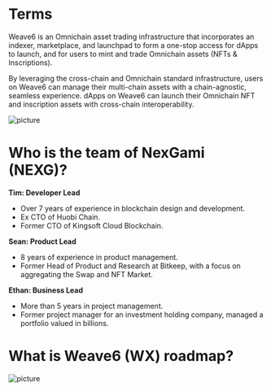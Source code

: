 # Terms
Weave6 is an Omnichain asset trading infrastructure that incorporates an indexer, marketplace, and launchpad to form a one-stop access for dApps to launch, and for users to mint and trade Omnichain assets (NFTs & Inscriptions).          

By leveraging the cross-chain and Omnichain standard infrastructure, users on Weave6 can manage their multi-chain assets with a chain-agnostic, seamless experience. dApps on Weave6 can launch their Omnichain NFT and inscription assets with cross-chain interoperability.     

![ picture ](https://storage.googleapis.com/public-dao-pad-prod/1708002436_a2ee6b14b99bb3dd83aed40186c77836.webp)

# Who is the team of NexGami (NEXG)?

**Tim: Developer Lead**



* Over 7 years of experience in blockchain design and development.
* Ex CTO of Huobi Chain.
* Former CTO of Kingsoft Cloud Blockchain.    

**Sean: Product Lead**

* 8 years of experience in product management.
* Former Head of Product and Research at Bitkeep, with a focus on aggregating the Swap and NFT Market.   

**Ethan: Business Lead**    

* More than 5 years in project management.
* Former project manager for an investment holding company, managed a portfolio valued in billions.

# What is Weave6 (WX) roadmap?

![ picture ](https://storage.googleapis.com/public-dao-pad-prod/1708002305_b65c6827709bf06abdf1d1848291c76c.webp)


